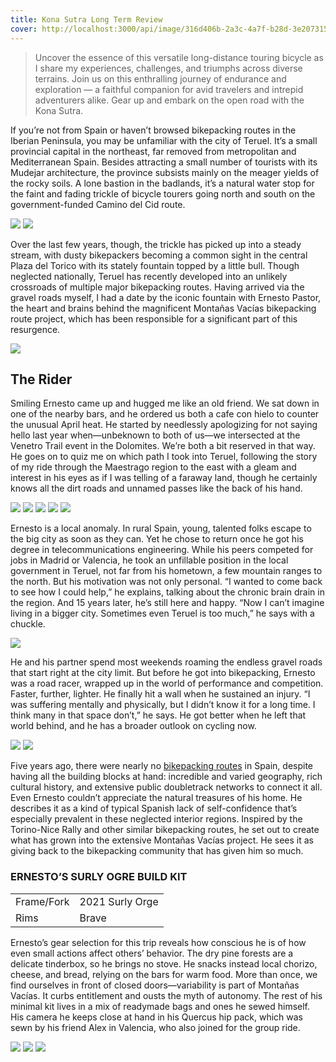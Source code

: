 ```yaml
---
title: Kona Sutra Long Term Review
cover: http://localhost:3000/api/image/316d406b-2a3c-4a7f-b28d-3e207315a977.png
---
```


> Uncover the essence of this versatile long-distance touring bicycle as I share my experiences, challenges, and triumphs across diverse terrains. Join us on this enthralling journey of endurance and exploration — a faithful companion for avid travelers and intrepid adventurers alike. Gear up and embark on the open road with the Kona Sutra.

If you’re not from Spain or haven’t browsed bikepacking routes in the Iberian Peninsula, you may be unfamiliar with the city of Teruel. It’s a small provincial capital in the northeast, far removed from metropolitan and Mediterranean Spain. Besides attracting a small number of tourists with its Mudejar architecture, the province subsists mainly on the meager yields of the rocky soils. A lone bastion in the badlands, it’s a natural water stop for the faint and fading trickle of bicycle tourers going north and south on the government-funded Camino del Cid route.

![](/images/route/Ernesto-Pastor-Rohloff-Surly-Ogre-38-960x640.jpg)
![](/images/route/Ernesto-Pastor-Rohloff-Surly-Ogre-24-960x640.jpg)

Over the last few years, though, the trickle has picked up into a steady stream, with dusty bikepackers becoming a common sight in the central Plaza del Torico with its stately fountain topped by a little bull. Though neglected nationally, Teruel has recently developed into an unlikely crossroads of multiple major bikepacking routes. Having arrived via the gravel roads myself, I had a date by the iconic fountain with Ernesto Pastor, the heart and brains behind the magnificent Montañas Vacías bikepacking route project, which has been responsible for a significant part of this resurgence.

![](/images/route/Ernesto-Pastor-Rohloff-Surly-Ogre-17-2000x1334.jpg)

The Rider
---------

Smiling Ernesto came up and hugged me like an old friend. We sat down in one of the nearby bars, and he ordered us both a cafe con hielo to counter the unusual April heat. He started by needlessly apologizing for not saying hello last year when—unbeknown to both of us—we intersected at the Venetro Trail event in the Dolomites. We’re both a bit reserved in that way. He goes on to quiz me on which path I took into Teruel, following the story of my ride through the Maestrago region to the east with a gleam and interest in his eyes as if I was telling of a faraway land, though he certainly knows all the dirt roads and unnamed passes like the back of his hand.

![](/images/route/Ernesto-Pastor-Rohloff-Surly-Ogre-27-960x640.jpg)
![](/images/route/Ernesto-Pastor-Rohloff-Surly-Ogre-7-960x640.jpg)
![](/images/route/Joshua-Meissner-Spain_6-960x640.jpg)
![](/images/route/Joshua-Meissner-Spain_1-960x640.jpg)
![](/images/route/Joshua-Meissner-Spain_3-960x640.jpg)

Ernesto is a local anomaly. In rural Spain, young, talented folks escape to the big city as soon as they can. Yet he chose to return once he got his degree in telecommunications engineering. While his peers competed for jobs in Madrid or Valencia, he took an unfillable position in the local government in Teruel, not far from his hometown, a few mountain ranges to the north. But his motivation was not only personal. “I wanted to come back to see how I could help,” he explains, talking about the chronic brain drain in the region. And 15 years later, he’s still here and happy. “Now I can’t imagine living in a bigger city. Sometimes even Teruel is too much,” he says with a chuckle.

![](/images/route/Ernesto-Pastor-Rohloff-Surly-Ogre-25-2000x1333.jpg)

He and his partner spend most weekends roaming the endless gravel roads that start right at the city limit. But before he got into bikepacking, Ernesto was a road racer, wrapped up in the world of performance and competition. Faster, further, lighter. He finally hit a wall when he sustained an injury. “I was suffering mentally and physically, but I didn’t know it for a long time. I think many in that space don’t,” he says. He got better when he left that world behind, and he has a broader outlook on cycling now.

![](/images/route/Ernesto-Pastor-Rohloff-Surly-Ogre-3-960x640.jpg)
![](/images/route/Ernesto-Pastor-Rohloff-Surly-Ogre-26-960x640.jpg)

Five years ago, there were nearly no [bikepacking routes](/routes/map) in Spain, despite having all the building blocks at hand: incredible and varied geography, rich cultural history, and extensive public doubletrack networks to connect it all. Even Ernesto couldn’t appreciate the natural treasures of his home. He describes it as a kind of typical Spanish lack of self-confidence that’s especially prevalent in these neglected interior regions. Inspired by the Torino-Nice Rally and other similar bikepacking routes, he set out to create what has grown into the extensive Montañas Vacías project. He sees it as giving back to the bikepacking community that has given him so much.

### ERNESTO’S SURLY OGRE BUILD KIT

|            |                 |
| ---------- | --------------- |
| Frame/Fork | 2021 Surly Orge |
| Rims       | Brave           |

Ernesto’s gear selection for this trip reveals how conscious he is of how even small actions affect others’ behavior. The dry pine forests are a delicate tinderbox, so he brings no stove. He snacks instead local chorizo, cheese, and bread, relying on the bars for warm food. More than once, we find ourselves in front of closed doors—variability is part of Montañas Vacías. It curbs entitlement and ousts the myth of autonomy. The rest of his minimal kit lives in a mix of readymade bags and ones he sewed himself. His camera he keeps close at hand in his Quercus hip pack, which was sewn by his friend Alex in Valencia, who also joined for the group ride.
<div></div>

![](/images/route/Ernesto-Pastor-Rohloff-Surly-Ogre-11-1536x1024.jpg)
![](/images/route/Ernesto-Pastor-Rohloff-Surly-Ogre-44-960x640.jpg)
![](/images/route/Ernesto-Pastor-Rohloff-Surly-Ogre-49-960x640.jpg)